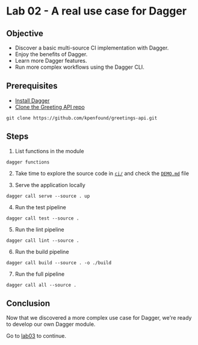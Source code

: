 # Lab 02 - A real use case for Dagger

## Objective

- Discover a basic multi-source CI implementation with Dagger.
- Enjoy the benefits of Dagger.
- Learn more Dagger features.
- Run more complex workflows using the Dagger CLI.

## Prerequisites

- [Install Dagger](https://docs.dagger.io/install)
- [Clone the Greeting API repo](https://github.com/kpenfound/greetings-api.git)

```shell
git clone https://github.com/kpenfound/greetings-api.git
```

## Steps

 1. List functions in the module

```shell
dagger functions
```

 2. Take time to explore the source code in [`ci/`](https://github.com/kpenfound/greetings-api/tree/main/DEMO.md) and check the [`DEMO.md`](https://github.com/kpenfound/greetings-api/tree/main/DEMO.md) file

 3. Serve the application locally

```shell
dagger call serve --source . up 
```

 4. Run the test pipeline

```shell
dagger call test --source .
```

 5. Run the lint pipeline

```shell
dagger call lint --source .
```

 6. Run the build pipeline

```shell
dagger call build --source . -o ./build
```

 7. Run the full pipeline

```shell
dagger call all --source .
```

## Conclusion

Now that we discovered a more complex use case for Dagger, we're ready to develop our own Dagger module.

Go to [lab03](../lab03/README.md) to continue.